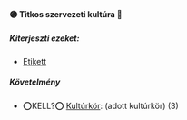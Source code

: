 #### 🟣 Titkos szervezeti kultúra 🔁

##### Kiterjeszti ezeket:
- [Etikett](../kepzettsegek/etikett.md)

##### Követelmény
- ⭕KELL?⭕ [Kultúrkör](kulturkor.md): (adott kultúrkör) (3)


<br />
